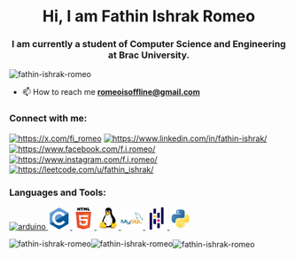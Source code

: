 <h1 align="center">Hi, I am Fathin Ishrak Romeo</h1>
<h3 align="center">I am currently a student of Computer Science and Engineering at Brac University.</h3>

<p align="left"> <img src="https://komarev.com/ghpvc/?username=fathin-ishrak-romeo&label=Profile%20views&color=0e75b6&style=flat" alt="fathin-ishrak-romeo" /> </p>

- 📫 How to reach me **romeoisoffline@gmail.com**

<h3 align="left">Connect with me:</h3>
<p align="left">
<a href="https://twitter.com/https://x.com/fi_romeo" target="blank"><img align="center" src="https://raw.githubusercontent.com/rahuldkjain/github-profile-readme-generator/master/src/images/icons/Social/twitter.svg" alt="https://x.com/fi_romeo" height="30" width="40" /></a>
<a href="https://linkedin.com/in/https://www.linkedin.com/in/fathin-ishrak/" target="blank"><img align="center" src="https://raw.githubusercontent.com/rahuldkjain/github-profile-readme-generator/master/src/images/icons/Social/linked-in-alt.svg" alt="https://www.linkedin.com/in/fathin-ishrak/" height="30" width="40" /></a>
<a href="https://fb.com/https://www.facebook.com/f.i.romeo/" target="blank"><img align="center" src="https://raw.githubusercontent.com/rahuldkjain/github-profile-readme-generator/master/src/images/icons/Social/facebook.svg" alt="https://www.facebook.com/f.i.romeo/" height="30" width="40" /></a>
<a href="https://instagram.com/https://www.instagram.com/f.i.romeo/" target="blank"><img align="center" src="https://raw.githubusercontent.com/rahuldkjain/github-profile-readme-generator/master/src/images/icons/Social/instagram.svg" alt="https://www.instagram.com/f.i.romeo/" height="30" width="40" /></a>
<a href="https://www.leetcode.com/https://leetcode.com/u/fathin_ishrak/" target="blank"><img align="center" src="https://raw.githubusercontent.com/rahuldkjain/github-profile-readme-generator/master/src/images/icons/Social/leet-code.svg" alt="https://leetcode.com/u/fathin_ishrak/" height="30" width="40" /></a>
</p>

<h3 align="left">Languages and Tools:</h3>
<p align="left"> <a href="https://www.arduino.cc/" target="_blank" rel="noreferrer"> <img src="https://cdn.worldvectorlogo.com/logos/arduino-1.svg" alt="arduino" width="40" height="40"/> </a> <a href="https://www.cprogramming.com/" target="_blank" rel="noreferrer"> <img src="https://raw.githubusercontent.com/devicons/devicon/master/icons/c/c-original.svg" alt="c" width="40" height="40"/> </a> <a href="https://www.w3.org/html/" target="_blank" rel="noreferrer"> <img src="https://raw.githubusercontent.com/devicons/devicon/master/icons/html5/html5-original-wordmark.svg" alt="html5" width="40" height="40"/> </a> <a href="https://www.linux.org/" target="_blank" rel="noreferrer"> <img src="https://raw.githubusercontent.com/devicons/devicon/master/icons/linux/linux-original.svg" alt="linux" width="40" height="40"/> </a> <a href="https://www.mysql.com/" target="_blank" rel="noreferrer"> <img src="https://raw.githubusercontent.com/devicons/devicon/master/icons/mysql/mysql-original-wordmark.svg" alt="mysql" width="40" height="40"/> </a> <a href="https://pandas.pydata.org/" target="_blank" rel="noreferrer"> <img src="https://raw.githubusercontent.com/devicons/devicon/2ae2a900d2f041da66e950e4d48052658d850630/icons/pandas/pandas-original.svg" alt="pandas" width="40" height="40"/> </a> <a href="https://www.python.org" target="_blank" rel="noreferrer"> <img src="https://raw.githubusercontent.com/devicons/devicon/master/icons/python/python-original.svg" alt="python" width="40" height="40"/> </a> </p>

<p><img align="left" src="https://github-readme-stats.vercel.app/api/top-langs?username=fathin-ishrak-romeo&show_icons=true&locale=en&layout=compact" alt="fathin-ishrak-romeo" /></p>

<p><img align="left" src="https://github-readme-stats.vercel.app/api?username=fathin-ishrak-romeo&show_icons=true&locale=en" alt="fathin-ishrak-romeo" /></p>

<p><img align="center" src="https://github-readme-streak-stats.herokuapp.com/?user=fathin-ishrak-romeo&" alt="fathin-ishrak-romeo" /></p>

